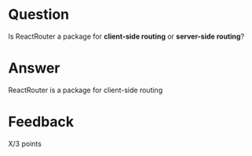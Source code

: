 # Question

Is ReactRouter a package for **client-side routing** or **server-side routing**?

# Answer

ReactRouter is a package for client-side routing

# Feedback

X/3 points
